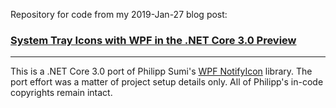 Repository for code from my 2019-Jan-27 blog post:

### [System Tray Icons with WPF in the .NET Core 3.0 Preview](https://mcguirev10.com/2019/01/27/system-tray-icons-wpf-net-core-preview.html)

---
This is a .NET Core 3.0 port of Philipp Sumi's [WPF NotifyIcon](http://www.hardcodet.net/wpf-notifyicon) library.
The port effort was a matter of project setup details only. All of Philipp's in-code copyrights remain intact.
